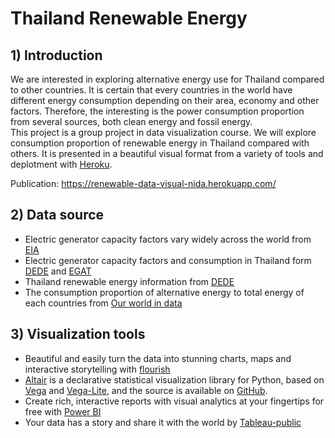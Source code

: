 # Thailand Renewable Energy

## 1) Introduction
   We are interested in exploring alternative energy use for Thailand compared to other countries. It is certain that every countries in the world have different energy consumption depending on their area, economy and other factors. Therefore, the interesting is the power consumption proportion from several sources, both clean energy and fossil energy.  
   This project is a group project in data visualization course. We will explore consumption proportion of renewable energy in Thailand compared with others. It is presented in a beautiful visual format from a variety of tools and deplotment with [Heroku](https://dashboard.heroku.com/).  
    
Publication: https://renewable-data-visual-nida.herokuapp.com/

## 2) Data source
- Electric generator capacity factors vary widely across the world from [EIA](https://www.eia.gov/todayinenergy/detail.php?id=22832)
- Electric generator capacity factors and consumption in Thailand form [DEDE](http://www.eppo.go.th/index.php/th/informationservices/ct-menu-item-56) and [EGAT](https://www.egat.co.th/index.php?option=com_content&view=article&id=76&Itemid=116)
- Thailand renewable energy information from [DEDE](http://services.dede.go.th/opendata/)
- The consumption proportion of alternative energy to total energy of each countries from [Our world in data](https://ourworldindata.org/energy)

## 3) Visualization tools
- Beautiful and easily turn the data into stunning charts, maps and interactive storytelling with [flourish](https://flourish.studio/)  
- [Altair](https://altair-viz.github.io/) is a declarative statistical visualization library for Python, based on [Vega](https://vega.github.io/vega/) and [Vega-Lite](http://vega.github.io/vega-lite/), and the source is available on [GitHub](https://github.com/altair-viz/altair).
- Create rich, interactive reports with visual analytics at your fingertips for free with [Power BI](https://powerbi.microsoft.com/en-au/desktop/)
- Your data has a story and share it with the world by [Tableau-public](https://public.tableau.com/en-us/s/)
